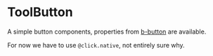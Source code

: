 # ToolButton

A simple button components, properties from [b-button](https://bootstrap-vue.js.org/docs/components/button/) are available.

For now we have to use `@click.native`, not entirely sure why.